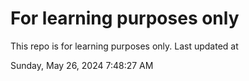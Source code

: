 # For learning purposes only
This repo is for learning purposes only.
Last updated at

Sunday, May 26, 2024 7:48:27 AM

